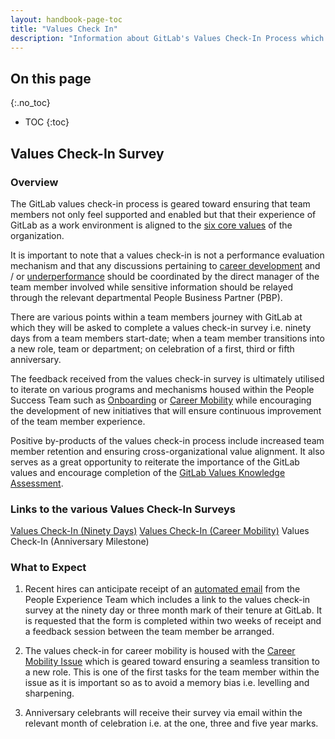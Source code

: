 ```yaml
---
layout: handbook-page-toc
title: "Values Check In"
description: "Information about GitLab's Values Check-In Process which occur 90 days after start date, at a role change, and at anniversary milestones."
---
```


## On this page
{:.no_toc}

- TOC
{:toc}

## Values Check-In Survey

### Overview

The GitLab values check-in process is geared toward ensuring that team members not only feel supported and enabled but that their experience of GitLab as a work environment is aligned to the [six core values](https://about.gitlab.com/handbook/values/) of the organization.

It is important to note that a values check-in is not a performance evaluation mechanism and that any discussions pertaining to [career development](https://about.gitlab.com/handbook/people-group/learning-and-development/career-development/) and / or [underperformance](https://about.gitlab.com/handbook/leadership/underperformance/) should be coordinated by the direct manager of the team member involved while sensitive information should be relayed through the relevant departmental People Business Partner (PBP).

There are various points within a team members journey with GitLab at which they will be asked to complete a values check-in survey i.e. ninety days from a team members start-date; when a team member transitions into a new role, team or department; on celebration of a first, third or fifth anniversary.

The feedback received from the values check-in survey is ultimately utilised to iterate on various programs and mechanisms housed within the People Success Team such as [Onboarding](https://about.gitlab.com/handbook/people-group/general-onboarding/) or [Career Mobility](https://about.gitlab.com/handbook/people-group/promotions-transfers/) while encouraging the development of new initiatives that will ensure continuous improvement of the team member experience.

Positive by-products of the values check-in process include increased team member retention and ensuring cross-organizational value alignment.  It also serves as a great opportunity to reiterate the importance of the GitLab values and encourage completion of the [GitLab Values Knowledge Assessment](https://about.gitlab.com/handbook/values/#gitlab-values-knowledge-assessment).


### Links to the various Values Check-In Surveys

[Values Check-In (Ninety Days)](https://docs.google.com/forms/d/e/1FAIpQLSd71MxvRaBjhaxSiFW0qo0blULu9jQ0ypkU7zPEU3p-IimpIQ/viewform)
[Values Check-In (Career Mobility)](https://docs.google.com/forms/d/e/1FAIpQLSciWfxj_Wj0IgbVzylpPKM9WEFyc0z4sD0cN6GfAn9tNyQi_A/viewform)
Values Check-In (Anniversary Milestone)

### What to Expect

1. Recent hires can anticipate receipt of an [automated email](https://about.gitlab.com/handbook/people-group/engineering/email-automation/#values-check-in-email) from the People Experience Team which includes a link to the values check-in survey at the ninety day or three month mark of their tenure at GitLab.  It is requested that the form is completed within two weeks of receipt and a feedback session between the team member be arranged.

1. The values check-in for career mobility is housed with the [Career Mobility Issue](https://gitlab.com/gitlab-com/people-group/employment-templates/-/blob/master/.gitlab/issue_templates/career_mobility.md) which is geared toward ensuring a seamless transition to a new role. This is one of the first tasks for the team member within the issue as it is important so as to avoid a memory bias i.e. levelling and sharpening.

1. Anniversary celebrants will receive their survey via email within the relevant month of celebration i.e. at the one, three and five year marks.



